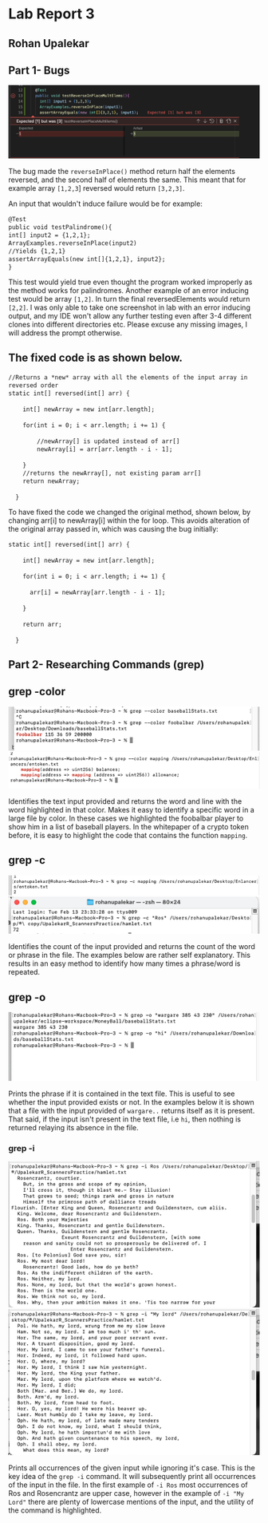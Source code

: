 # Lab Report 3
## Rohan Upalekar

## Part 1- Bugs


![Image](reverseInPlaceBug.png)

The bug made the `reverseInPlace()` method return half the elements reversed, and the second half of elements the same. This meant that for example array `[1,2,3`] reversed would return `[3,2,3]`. 

An input that wouldn't induce failure would be for example: 

```
@Test
public void testPalindrome(){
int[] input2 = {1,2,1};
ArrayExamples.reverseInPlace(input2)
//Yields {1,2,1}
assertArrayEquals(new int[]{1,2,1}, input2};
}
```
This test would yield true even thought the program worked improperly as the method works for palindromes. Another example of an error inducing test would be array `[1,2]`. In turn the final reversedElements would return `[2,2]`. I was only able to take one screenshot in lab with an error inducing output, and my IDE won't allow any further testing even after 3-4 different clones into different directories etc. Please excuse any missing images, I will address the prompt otherwise. 



## The fixed code is as shown below.


```
//Returns a *new* array with all the elements of the input array in reversed order
static int[] reversed(int[] arr) {

    int[] newArray = new int[arr.length];

    for(int i = 0; i < arr.length; i += 1) {

        //newArray[] is updated instead of arr[]
        newArray[i] = arr[arr.length - i - 1];

    }
    //returns the newArray[], not existing param arr[]
    return newArray;

  }

```
To have fixed the code we changed the original method, shown below, by changing arr[i] to newArray[i] within the for loop. This avoids alteration of the original array passed in, which was causing the bug initially:


```
static int[] reversed(int[] arr) {

    int[] newArray = new int[arr.length];

    for(int i = 0; i < arr.length; i += 1) {

      arr[i] = newArray[arr.length - i - 1];

    }

    return arr;

  }

```


## Part 2- Researching Commands (grep)
## grep -color

![Image](grep11.png)
![Image](grep12.png)


Identifies the text input provided and returns the word and line with the word highlighted in that color. Makes it easy to identify a specific word in a large file by color. In these cases we highlighted the foobalbar player to show him in a list of baseball players. In the whitepaper of a crypto token before, it is easy to highlight the code that contains the function `mapping`. 
## grep -c

![Image](grep21.png)
![Image](grep222.png)


Identifies the count of the input provided and returns the count of the word or phrase in the file. The examples below are rather self explanatory. This results in an easy method to identify how many times a phrase/word is repeated. 


## grep -o

![Image](grep31.png)

Prints the phrase if it is contained in the text file. This is useful to see whether the input provided exists or not. In the examples below it is shown that a file with the input provided of `wargare..` returns itself as it is present. That said, if the input isn't present in the text file, i.e `hi`, then nothing is returned relaying its absence in the file. 

### grep -i


![Image](grep41.png)
![Image](grep42.png)

Prints all occurrences of the given input while ignoring it's case. This is the key idea of the `grep -i` command. It will subsequently print all occurrences of the input in the file. In the first example of `-i Ros` most occurrences of Ros and Rosencrantz are upper case, however in the example of `-i "My Lord"` there are plenty of lowercase mentions of the input, and the utility of the command is highlighted. 
